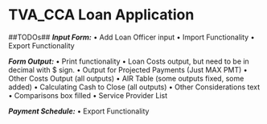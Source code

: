 # TVA_CCA Loan Application

##TODOs##
***Input Form:***
•	Add Loan Officer input
•	Import Functionality
•	Export Functionality

***Form Output:***
•	Print functionality
•	Loan Costs output, but need to be in decimal with $ sign.
•	Output for Projected Payments (Just MAX PMT)
•	Other Costs Output (all outputs)
•	AIR Table (some outputs fixed, some added)
•	Calculating Cash to Close (all outputs)
•	Other Considerations text
•	Comparisons box filled
•	Service Provider List

***Payment Schedule:***
•	Export Functionality
